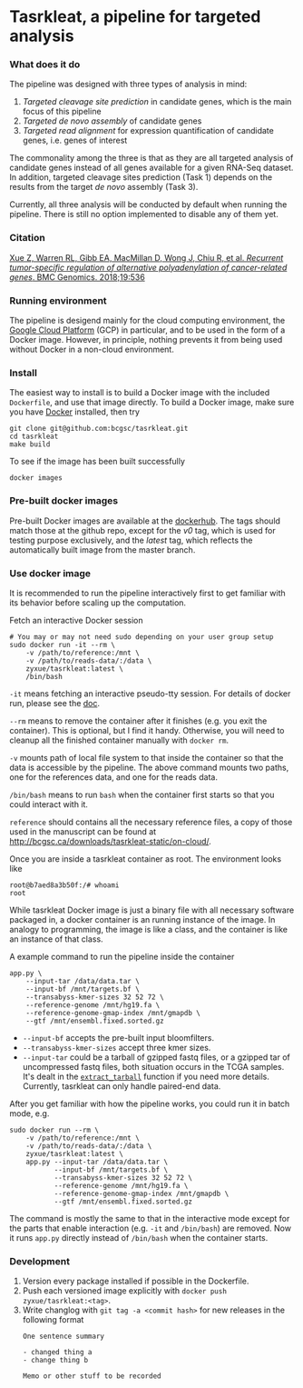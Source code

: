 # Tasrkleat, a pipeline for targeted analysis

### What does it do

The pipeline was designed with three types of analysis in mind:

1. *Targeted cleavage site prediction* in candidate genes, which is the main focus
   of this pipeline
1. *Targeted _de novo_ assembly* of candidate genes
1. *Targeted read alignment* for expression quantification of candidate genes,
   i.e. genes of interest

The commonality among the three is that as they are all targeted analysis of
candidate genes instead of all genes available for a given RNA-Seq dataset. In
addition, targeted cleavage sites prediction (Task 1) depends on the results
from the target _de novo_ assembly (Task 3).

Currently, all three analysis will be conducted by default when running the
pipeline. There is still no option implemented to disable any of them yet.

### Citation

[Xue Z, Warren RL, Gibb EA, MacMillan D, Wong J, Chiu R, et al.
<cite>Recurrent tumor-specific regulation of alternative polyadenylation of
cancer-related genes</cite>. BMC Genomics. 2018;19:536](https://bmcgenomics.biomedcentral.com/articles/10.1186/s12864-018-4903-7)

### Running environment

The pipeline is desigend mainly for the cloud computing environment, the [Google
Cloud Platform](https://cloud.google.com/) (GCP) in particular, and to be used
in the form of a Docker image. However, in principle, nothing prevents it from
being used without Docker in a non-cloud environment.

<!-- Maybe too advanced for general user, for advanced users, they will figure it out anyway -->

<!-- If you intend to use it without docker, make sure you have all the dependencies -->
<!-- installed properly. Please see the included `Dockerfile` for the needed -->
<!-- dependencies. -->

### Install

The easiest way to install is to build a Docker image with the included
`Dockerfile`, and use that image directly. To build a Docker image, make sure
you have [Docker](https://www.docker.com/) installed, then try

```
git clone git@github.com:bcgsc/tasrkleat.git
cd tasrkleat
make build
```

To see if the image has been built successfully

```
docker images
```

### Pre-built docker images

Pre-built Docker images are available at the
[dockerhub](https://hub.docker.com/r/zyxue/tasrkleat/tags/). The tags should
match those at the github repo, except for the *v0* tag, which is used for
testing purpose exclusively, and the *latest* tag, which reflects the
automatically built image from the master branch.


### Use docker image

It is recommended to run the pipeline interactively first to get
familiar with its behavior before scaling up the computation.

Fetch an interactive Docker session

```
# You may or may not need sudo depending on your user group setup
sudo docker run -it --rm \
    -v /path/to/reference:/mnt \
    -v /path/to/reads-data/:/data \
    zyxue/tasrkleat:latest \
    /bin/bash
```

`-it` means fetching an interactive pseudo-tty session. For details of
docker run, please see the
[doc](https://docs.docker.com/engine/reference/run/).

`--rm` means to remove the container after it finishes (e.g. you exit
the container). This is optional, but I find it handy. Otherwise, you
will need to cleanup all the finished container manually with `docker
rm`.

`-v` mounts path of local file system to that inside the container so
that the data is accessible by the pipeline. The above command mounts
two paths, one for the references data, and one for the reads data.

`/bin/bash` means to run `bash` when the container first starts so
that you could interact with it.

`reference` should contains all the necessary reference files, a copy
of those used in the manuscript can be found at
http://bcgsc.ca/downloads/tasrkleat-static/on-cloud/.

Once you are inside a tasrkleat container as root. The environment looks like

```
root@b7aed8a3b50f:/# whoami
root
```

While tasrkleat Docker image is just a binary file with all necessary
software packaged in, a docker container is an running instance of the
image. In analogy to programming, the image is like a class, and the
container is like an instance of that class.

A example command to run the pipeline inside the container

```
app.py \
    --input-tar /data/data.tar \
    --input-bf /mnt/targets.bf \
    --transabyss-kmer-sizes 32 52 72 \
    --reference-genome /mnt/hg19.fa \
    --reference-genome-gmap-index /mnt/gmapdb \
    --gtf /mnt/ensembl.fixed.sorted.gz
```

* `--input-bf` accepts the pre-built input bloomfilters.
* `--transabyss-kmer-sizes` accept three kmer sizes.
* `--input-tar` could be a tarball of gzipped fastq files, or a gzipped tar of
   uncompressed fastq files, both situation occurs in the TCGA samples. It's
   dealt in the
   [`extract_tarball`](https://github.com/bcgsc/tasrkleat/blob/master/app/app.py#L26)
   function if you need more details. Currently, tasrkleat can only handle
   paired-end data.

After you get familiar with how the pipeline works, you could run it
in batch mode, e.g.

```
sudo docker run --rm \
	-v /path/to/reference:/mnt \
	-v /path/to/reads-data/:/data \
	zyxue/tasrkleat:latest \
    app.py --input-tar /data/data.tar \
           --input-bf /mnt/targets.bf \
           --transabyss-kmer-sizes 32 52 72 \
           --reference-genome /mnt/hg19.fa \
           --reference-genome-gmap-index /mnt/gmapdb \
           --gtf /mnt/ensembl.fixed.sorted.gz
```

The command is mostly the same to that in the interactive mode except for the
parts that enable interaction (e.g. `-it` and `/bin/bash`) are removed. Now it
runs `app.py` directly instead of `/bin/bash` when the container starts.


### Development

1. Version every package installed if possible in the Dockerfile.
2. Push each versioned image explicitly with `docker push zyxue/tasrkleat:<tag>`.
3. Write changlog with `git tag -a <commit hash>` for new releases in the following format
    ```
    One sentence summary

    - changed thing a
    - change thing b

    Memo or other stuff to be recorded
    ```
